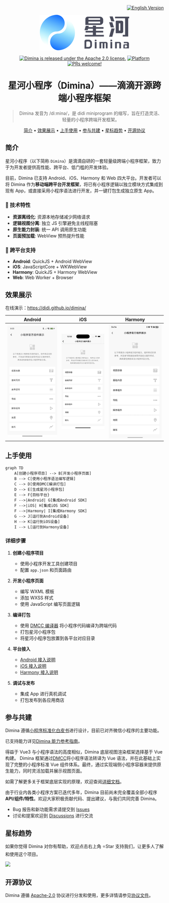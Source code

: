 <p align="right">
  <a href="./README_EN.md">
    <img src="https://img.shields.io/badge/README-English%20⤴-26A69A.svg" alt="English Version" />
  </a>
</p>

<div align="center">

![Dimina](./static/logo.png)

[![Dimina is released under the Apache 2.0 license.](https://img.shields.io/badge/License-Apache%202.0-blue)](https://github.com/didi/dimina/blob/HEAD/LICENSE)
[![Platform](https://img.shields.io/badge/Platform-%20Android%20%7C%20iOS%20%7C%20Harmony%20%7C%20Web-4CAF50)](#效果展示)
[![PRs welcome!](https://img.shields.io/badge/PRs-Welcome-FF6F61)](https://github.com/didi/dimina/blob/HEAD/CONTRIBUTING.md)

# 星河小程序（Dimina）——滴滴开源跨端小程序框架

> Dimina 发音为 /diːminə/，是 didi miniprogram 的缩写，旨在打造灵活、轻量的小程序跨端开发框架。

[简介](#简介) • [效果展示](#效果展示) • [上手使用](#上手使用) • [参与共建](#参与共建) • [星标趋势](#星标趋势) • [开源协议](#开源协议)

</div>

## 简介

星河小程序（以下简称 `Dimina`）是滴滴自研的一套轻量级跨端小程序框架，致力于为开发者提供高性能、跨平台、低门槛的开发体验。

目前，Dimina 已支持 Android、iOS、Harmony 和 Web 四大平台。开发者可以将 Dimina 作为**移动端跨平台开发框架**，将已有小程序逻辑以独立模块方式集成到现有 App，或直接采用小程序语法进行开发，并一键打包生成独立原生 App。

### 🔧 技术特性

- **资源离线化**: 资源本地存储减少网络请求
- **逻辑视图分离**: 独立 JS 引擎避免主线程阻塞  
- **原生能力封装**: 统一 API 调用原生功能
- **页面预加载**: WebView 预热提升性能

### 🚀 跨平台支持

- **Android**: QuickJS + Android WebView
- **iOS**: JavaScriptCore + WKWebView  
- **Harmony**: QuickJS + Harmony WebView
- **Web**: Web Worker + Browser

## 效果展示

在线演示：<https://didi.github.io/dimina/>

| Android | iOS | Harmony |
| ---- | ---- | ---- |
| ![Android](./static/android.jpg) | ![iOS](./static/ios.jpg) | ![Harmony](./static/harmony.jpg) |

## 上手使用

```mermaid
graph TD
    A[创建小程序项目] --> B[开发小程序页面]
    B --> C[使用小程序语法编写逻辑]
    C --> D[使用DMCC编译打包]
    D --> E[生成星河小程序包]
    E --> F{目标平台}
    F -->|Android| G[集成Android SDK]
    F -->|iOS| H[集成iOS SDK]
    F -->|Harmony| I[集成Harmony SDK]
    G --> J[运行到Android设备]
    H --> K[运行到iOS设备]
    I --> L[运行到Harmony设备]
```

### 详细步骤

1. **创建小程序项目**
   - 使用小程序开发工具创建项目
   - 配置 `app.json` 和页面路由

2. **开发小程序页面**
   - 编写 WXML 模板
   - 添加 WXSS 样式
   - 使用 JavaScript 编写页面逻辑

3. **编译打包**
   - 使用 [DMCC 编译器](./fe/packages/compiler/README.md) 将小程序代码编译为跨端代码
   - 打包星河小程序包
   - 将星河小程序包放置到各平台对应目录

4. **平台接入**
   - [Android 接入说明](./android/README.md)
   - [iOS 接入说明](./iOS/README.md)
   - [Harmony 接入说明](./harmony/dimina/README.md)

5. **调试与发布**
   - 集成 App 进行真机调试
   - 打包发布到各应用商店

## 参与共建

Dimina 遵循[小程序标准化白皮书](https://www.w3.org/TR/mini-app-white-paper/)进行设计，目前已对齐微信小程序的主要功能。

已支持能力详见[Dimina 能力参考指南](./docs/API-Reference.md)。

得益于 Vue3 与小程序语法的高度相似，Dimina 底层视图渲染框架选择基于 Vue 构建。 Dimina 框架通过[DMCC](./fe/packages/compiler/README.md)将小程序语法转译为 Vue 语法，并在此基础上实现了完整的小程序标准 Vue 组件体系。最终，通过实现端侧小程序容器来提供原生能力，同时灵活加载并展示视图页面。

如需了解更多关于框架底层实现的原理，欢迎查阅[详细文档](./docs/README.md)。

由于行业内各类小程序方案已迭代多年，Dimina 目前尚未完全覆盖全部小程序 **API/组件/特性**。欢迎大家积极贡献代码、提出建议，与我们共同完善 Dimina。

- Bug 报告和新功能需求请提交到 [Issues](https://github.com/didi/dimina/issues)
- 讨论和提案欢迎到 [Discussions](https://github.com/didi/dimina/discussions) 进行交流

## 星标趋势

如果你觉得 Dimina 对你有帮助，欢迎点击右上角 ⭐Star 支持我们，让更多人了解和使用这个项目。

<img src="https://api.star-history.com/svg?repos=didi/dimina&type=Date" style="width: 60%; height: auto;">

## 开源协议

Dimina 遵循 [Apache-2.0](https://opensource.org/license/apache-2-0) 协议进行分发和使用，更多详情请参见[协议文件](LICENSE)。
